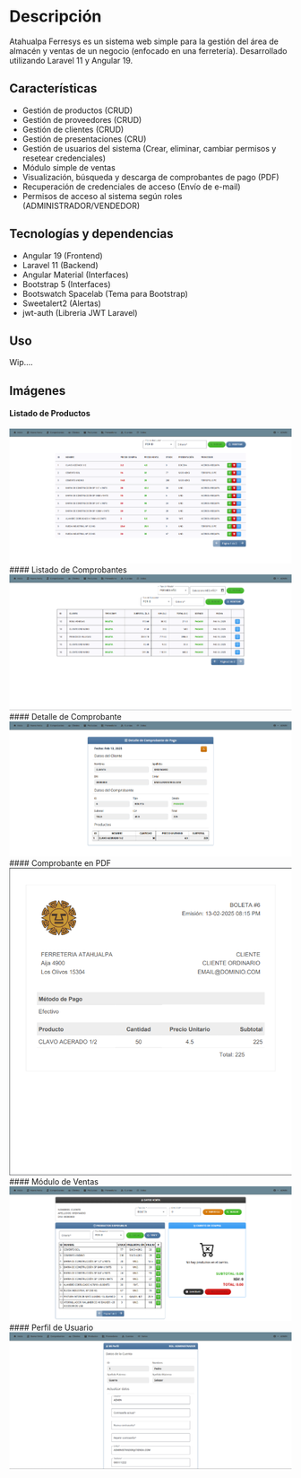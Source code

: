 # Descripción
Atahualpa Ferresys es un sistema web simple para la gestión del área de almacén y ventas de un negocio (enfocado en una ferretería). Desarrollado utilizando Laravel 11 y Angular 19.

## Características
- Gestión de productos (CRUD)
- Gestión de proveedores (CRUD)
- Gestión de clientes (CRUD)
- Gestión de presentaciones (CRU)
- Gestión de usuarios del sistema (Crear, eliminar, cambiar permisos y resetear credenciales)
- Módulo simple de ventas
- Visualización, búsqueda y descarga de comprobantes de pago (PDF)
- Recuperación de credenciales de acceso (Envío de e-mail)
- Permisos de acceso al sistema según roles (ADMINISTRADOR/VENDEDOR)

## Tecnologías y dependencias
- Angular 19 (Frontend)
- Laravel 11 (Backend)
- Angular Material (Interfaces)
- Bootstrap 5 (Interfaces)
- Bootswatch Spacelab (Tema para Bootstrap)
- Sweetalert2 (Alertas)
- jwt-auth (Libreria JWT Laravel)

## Uso

Wip....

## Imágenes
#### Listado de Productos
<img src="docs/public/product-list.png" alt="Listado de Productos">
#### Listado de Comprobantes
<img src="docs/public/voucher-list.png" alt="Listado de Comprobantes">
#### Detalle de Comprobante
<img src="docs/public/voucher-detail.png" alt="Detalle de Comprobante">
#### Comprobante en PDF
<img src="docs/public/voucher-pdf.png" alt="Comprobante en PDF">
#### Módulo de Ventas
<img src="docs/public/cart.png" alt="Módulo de Ventas">
#### Perfil de Usuario
<img src="docs/public/my-profile.png" alt="Perfil de Usuario">